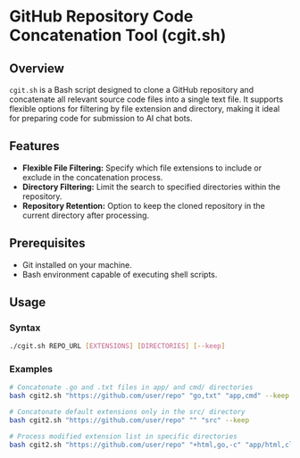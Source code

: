 # GitHub Repository Code Concatenation Tool (cgit.sh)

## Overview
`cgit.sh` is a Bash script designed to clone a GitHub repository and concatenate all relevant source code files into a single text file. It supports flexible options for filtering by file extension and directory, making it ideal for preparing code for submission to AI chat bots.

## Features
- **Flexible File Filtering:** Specify which file extensions to include or exclude in the concatenation process.
- **Directory Filtering:** Limit the search to specified directories within the repository.
- **Repository Retention:** Option to keep the cloned repository in the current directory after processing.

## Prerequisites
- Git installed on your machine.
- Bash environment capable of executing shell scripts.

## Usage

### Syntax

```bash
./cgit.sh REPO_URL [EXTENSIONS] [DIRECTORIES] [--keep]
```

### Examples

```bash
# Concatonate .go and .txt files in app/ and cmd/ directories
bash cgit2.sh "https://github.com/user/repo" "go,txt" "app,cmd" --keep

# Concatonate default extensions only in the src/ directory
bash cgit2.sh "https://github.com/user/repo" "" "src" --keep

# Process modified extension list in specific directories
bash cgit2.sh "https://github.com/user/repo" "+html,go,-c" "app/html,cloud" --keep
```

